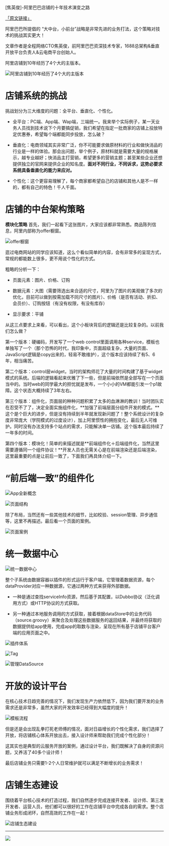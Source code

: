[焦英俊]-阿里巴巴店铺的十年技术演变之路

[「原文链接」](http://mp.weixin.qq.com/s?__biz=MzA5Nzc4OTA1Mw==&mid=2659598195&idx=1&sn=a69628c628c474d1b1368d139d64714f&scene=1&srcid=0920jq5fek5TugbDJN78ki88#rd)

阿里巴巴所提倡的 “大中台，小前台”战略是非常先进的业务打法，这个策略对技术的挑战其实更大！

文章作者是全程网络CTO焦英俊，前阿里巴巴资深技术专家，1688总架构&垂直开放平台负责人&云电商平台创始人。

阿里店铺到10年经历了4个大的主版本。

![阿里店铺到10年经历了4个大的主版本](http://upload-images.jianshu.io/upload_images/1124873-a0b30e9a9715a386.png?imageMogr2/auto-orient/strip%7CimageView2/2/w/1240)

# 店铺系统的挑战
挑战划分为三大维度的问题：全平台、垂直化、个性化。

- 全平台：PC端、App端、Wap端，三端统一。我来举个实际例子，某一天业务人员找到技术说下个月要搞促销，我们希望在指定一批商家的店铺上投放特定优惠券，希望每个端都能同步投放，怎么破？

- 垂直化：电商领域其实非常广泛，你不可能要求做原材料的行业和做快消品的行业是一样的体验。那会出问题，举个例子，原材料就是需要大量的规格展示，越专业越好；快消品主打营销，希望更多的营销主题；甚至某些企业还想提供独立的官网来提供企业的知名度。**面对不同行业，不同诉求，这势必要求系统具备垂直化的能力来应对。**

- 个性化：这个更容易理解了，每个商家都希望自己的店铺和其他人是不一样的，都有自己的特色！千人千面。

# 店铺的中台架构策略

**模块化策略**
首先，我们一起看下这张图片，大家应该都非常熟悉。商品陈列信息，阿里内部称为offer橱窗。

![offer橱窗](http://upload-images.jianshu.io/upload_images/1124873-71dadb366304c7d2.png?imageMogr2/auto-orient/strip%7CimageView2/2/w/1240)

逛过电商网站的同学应该知道，这么个看似简单的内容，会有非常多的呈现方式，常规的都能数上很多，更不用说个性化的方式。

粗略的分析一下：
- 页面元素：图片、价格、订购

- 数据元素：大图（需要筛选出来合适的尺寸，阿里为了图片的美观做了多次的优化，目前可以做到按需加载不同尺寸的图片）、价格（是否有活动、折扣、会员价）、订购按钮（有没有权限，有没有库存）

- 显示要求：平铺

从这三点要求上来看，可以看出，这个小板块背后的逻辑还是比较复杂的。以前我们怎么做？

第一个版本：硬编码，开发写了一个web control里面调用各种service，模板也单独写了一个（那个恐怖的时代，我印象中，页面超级复杂，大量的页面、JavaScript逻辑是copy出来的，轻易不敢维护），这个版本应该持续了有5、6年，相当痛苦。

第二个版本：control层widget，当时的架构师花了大量的时间构建了基于widget模式的系统。后端的逻辑看起来优雅了下一些，但是前端依然是全部写在一个页面当中的。当时web的同学最大的担忧就是发布，一个小小的VM都能引发一个p1故障。这个状态大概持续了3年左右。

第三个版本：组件化，页面层的种种问题积累了太多的血淋淋的教训！当时团队实在忍受不了了，决定全面实施组件化，**加强了前端层面分组件开发的模式。**这个是个巨大的进步，但是没有持续到半年就发现新问题了！整个系统设计的复杂度非常庞大（学院模式的过度设计），加上阿里惯性的拥抱变化，最后无人可维护。同时没有办法支持多个站点的需求，只能解决单一店铺。这个版本最后持续了一年多的时间。

第四个版本：模块化！简单的来描述就是**前端组件化＋后端组件化，当然这里需要遵循同一个组件协议！**开发人员也无需关心是在前端渲染还是后端渲染，这里最重要的点是让前后一致了，下面我们再具体介绍一下。

# “前后端一致”的组件化

![App全新概念](http://upload-images.jianshu.io/upload_images/1124873-b89e387d6b62c73d.png?imageMogr2/auto-orient/strip%7CimageView2/2/w/1240)

![页面结构](http://upload-images.jianshu.io/upload_images/1124873-c3a47ad117307133.png?imageMogr2/auto-orient/strip%7CimageView2/2/w/1240)

除了布局，当然还有一些其他技术的细节，比如校验、session管理、异步通信等，这里不再描述。最后看一个页面的案例。

![页面案例](http://upload-images.jianshu.io/upload_images/1124873-d8ecad8a3dc577b8.png?imageMogr2/auto-orient/strip%7CimageView2/2/w/1240)

# 统一数据中心

![统一数据中心](http://upload-images.jianshu.io/upload_images/1124873-0fd2267ef4239d0d.png?imageMogr2/auto-orient/strip%7CimageView2/2/w/1240)

整个子系统由数据容器以插件的形式运行于客户端，它管理着数据资源，每个dataProvider对应一种数据源，它通过两种方式来获得外部数据。

- 一种是通过查找serviceInfo资源，然后基于其配置，以Dubbo协议（泛化调用方式）或HTTP协议的方式获取。

- 另一种通过本地服务调用的方式获取，接着根据dataStore中的业务代码（source.groovy）来聚合及处理这些数据服务的返回结果，并最终将获取的数据提供给app使用，完成app的取数与渲染，呈现在所有基于店铺平台客户端的应用页面之中。

![插件体系](http://upload-images.jianshu.io/upload_images/1124873-6d20458596683b47.png?imageMogr2/auto-orient/strip%7CimageView2/2/w/1240)

![Tag](http://upload-images.jianshu.io/upload_images/1124873-afb929464fcff4ca.png?imageMogr2/auto-orient/strip%7CimageView2/2/w/1240)

![管理DataSource](http://upload-images.jianshu.io/upload_images/1124873-b7eecdeb472e5ad8.png?imageMogr2/auto-orient/strip%7CimageView2/2/w/1240)

# 开放的设计平台
在核心技术日趋完善的情况下，我们发现生产力依然低下，因为我们要开发的业务需求还是非常多，虽然大家的开发效率已经得到大幅度的提升！

![模板流程](http://upload-images.jianshu.io/upload_images/1124873-330a83241a4162b5.png?imageMogr2/auto-orient/strip%7CimageView2/2/w/1240)

但是还是会出现乱拳打死老师傅的情况，面对日益增长的个性化需求，我们选择了开放，将店铺核心体系开放出去，接入设计师来帮助我们完成个性化部分！

这其实也是典型的云服务开放的案例，通过设计平台，我们既解决了自身的资源问题，又养活了40多个设计师！

最后店铺业务只需要1-2个人日常维护就可以满足不断增长的业务需求！

# 店铺生态建设
围绕着平台核心技术的打造过程，我们自然逐步完成连接开发者、设计师、第三发开发者、运营人员，他们都可以很好的工作在店铺平台中完成各自的需求。整个店铺业务形成闭环，自然高效的工作在一起！

![店铺生态建设](http://upload-images.jianshu.io/upload_images/1124873-d2910d7110ba5841.png?imageMogr2/auto-orient/strip%7CimageView2/2/w/1240)

---
![](http://upload-images.jianshu.io/upload_images/1124873-98f096df9a20e728.png?imageMogr2/auto-orient/strip%7CimageView2/2/w/1240)